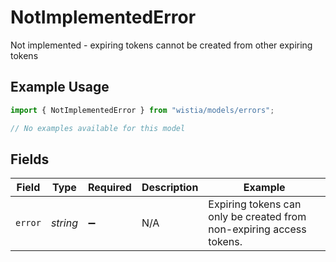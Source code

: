 # NotImplementedError

Not implemented - expiring tokens cannot be created from other expiring tokens

## Example Usage

```typescript
import { NotImplementedError } from "wistia/models/errors";

// No examples available for this model
```

## Fields

| Field                                                                | Type                                                                 | Required                                                             | Description                                                          | Example                                                              |
| -------------------------------------------------------------------- | -------------------------------------------------------------------- | -------------------------------------------------------------------- | -------------------------------------------------------------------- | -------------------------------------------------------------------- |
| `error`                                                              | *string*                                                             | :heavy_minus_sign:                                                   | N/A                                                                  | Expiring tokens can only be created from non-expiring access tokens. |